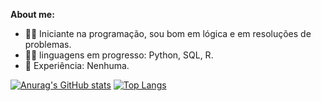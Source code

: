 **About me:**

* 👨‍💻 Iniciante na programação, sou bom em lógica e em resoluções de problemas.
* 👨‍💻 linguagens em progresso: Python, SQL, R.
* 💼 Experiência: Nenhuma.

[![Anurag's GitHub stats](https://github-readme-stats-rafaelandradedev.vercel.app/api?username=RafaelAndradeDEV&show_icons=true&theme=radical&count_private=true)](https://github.com/anuraghazra/github-readme-stats)
[![Top Langs](https://github-readme-stats.vercel.app/api/top-langs/?username=RafaelAndradeDEV&layout=compact)](https://github.com/anuraghazra/github-readme-stats)
